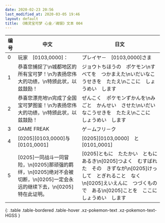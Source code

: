 ```yaml
---
date: 2020-02-23 20:56
last_modified_at: 2020-03-05 19:46
layout: default
title: 《精灵宝可梦 心金／魂银》文本 004
---
```

| 编号 | 中文 | 日文 |
| ---- | ---- | ---- |
| 0 | 玩家　[0103,0000]： | プレイヤ－　[0103,0000]さま |
| 1 | 恭喜您捕捉了\n城都地区的所有宝可梦！\n为表扬您伟大的功绩，\n特颁此状，以兹鼓励！ | ジョウトちほうの　ポケモン\nすべてを　つかまえた\nいだいなこうせきを　たたえ\nここに　しょうめい　します |
| 2 | 恭喜您漂亮地\n完成了全国宝可梦图鉴！\n为表扬您伟大的功绩，\n特颁此状，以兹鼓励！ | ぜんこく　ポケモンずかんを\nみごと　かんせい　させた\nいだいなこうせきを　たたえ\nここに　しょうめい　します |
| 3 | GAME FREAK | ゲ－ムフリ－ク |
| 4 | [0205][0103,0000]与[0101,0001] | [0205][0103,0000]　と　[0101,0001] |
| 5 | [0205]一同战斗一同冒险，\n[0205]那顽强的羁绊，\n[0205]绝对不会被切断，\n[0205]一定会永远的继续下去，\n[0205]特在此证明。 | [0205]ともに　たたかい　ともに　あるき\n[0205]つよく　むすばれた　その　きずなが\n[0205]けっして　とぎれること　なく\n[0205]えいえんに　つづくもので　ある\n[0205]ことを　ここに　しょうめい　します |
{: .table .table-bordered .table-hover .xz-pokemon-text .xz-pokemon-text-HGSS }